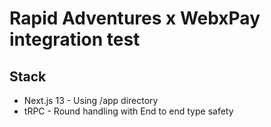 # Rapid Adventures x WebxPay integration test

## Stack

- Next.js 13 - Using /app directory
- tRPC - Round handling with End to end type safety
